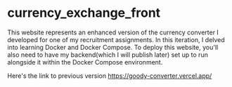 ﻿# currency_exchange_front
This website represents an enhanced version of the currency converter I developed for one of my recruitment assignments. In this iteration, I delved into learning Docker and Docker Compose. To deploy this website, you'll also need to have my backend(which I will publish later) set up to run alongside it within the Docker Compose environment.

Here's the link to previous version https://goody-converter.vercel.app/
